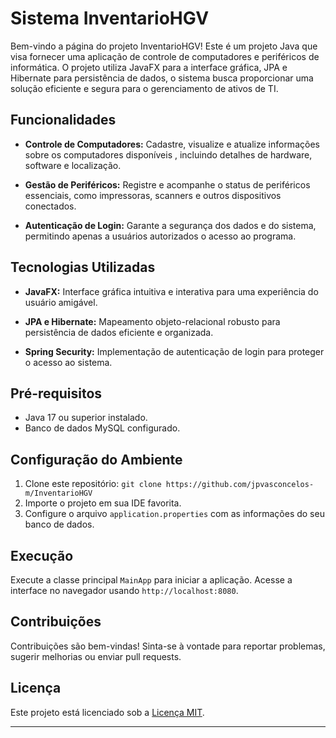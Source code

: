 # Sistema InventarioHGV

Bem-vindo a página do projeto InventarioHGV! Este é um projeto Java que visa fornecer uma aplicação de controle de computadores e periféricos de informática. O projeto utiliza JavaFX para a interface gráfica, JPA e Hibernate para persistência de dados, o sistema busca proporcionar uma solução eficiente e segura para o gerenciamento de ativos de TI.

## Funcionalidades

- **Controle de Computadores:** Cadastre, visualize e atualize informações sobre os computadores disponíveis , incluindo detalhes de hardware, software e localização.

- **Gestão de Periféricos:** Registre e acompanhe o status de periféricos essenciais, como impressoras, scanners e outros dispositivos conectados.

- **Autenticação de Login:** Garante a segurança dos dados e do sistema, permitindo apenas a usuários autorizados o acesso ao programa.

## Tecnologias Utilizadas

- **JavaFX:** Interface gráfica intuitiva e interativa para uma experiência do usuário amigável.

- **JPA e Hibernate:** Mapeamento objeto-relacional robusto para persistência de dados eficiente e organizada.

- **Spring Security:** Implementação de autenticação de login para proteger o acesso ao sistema.

## Pré-requisitos

- Java 17 ou superior instalado.
- Banco de dados MySQL configurado.

## Configuração do Ambiente

1. Clone este repositório: `git clone https://github.com/jpvasconcelos-m/InventarioHGV`
2. Importe o projeto em sua IDE favorita.
3. Configure o arquivo `application.properties` com as informações do seu banco de dados.

## Execução

Execute a classe principal `MainApp` para iniciar a aplicação. Acesse a interface no navegador usando `http://localhost:8080`.

## Contribuições

Contribuições são bem-vindas! Sinta-se à vontade para reportar problemas, sugerir melhorias ou enviar pull requests.

## Licença

Este projeto está licenciado sob a [Licença MIT](LICENSE).

---

